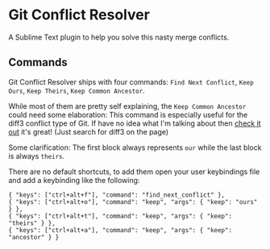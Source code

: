 Git Conflict Resolver
===========================

A Sublime Text plugin to help you solve this nasty merge conflicts.

Commands
---------

Git Conflict Resolver ships with four commands: `Find Next Conflict`, `Keep Ours`, `Keep Theirs`, `Keep Common Ancestor`.

While most of them are pretty self explaining, the `Keep Common Ancestor` could need some elaboration:
This command is especially useful for the diff3 conflict type of Git. If have no idea what I'm talking about then
[check it out](http://git-scm.com/docs/git-merge) it's great! (Just search for diff3 on the page)

Some clarification:
The first block always represents `our` while the last block is always `theirs`.

There are no default shortcuts, to add them open your user keybindings file and add a keybinding like the following:

    { "keys": ["ctrl+alt+f"], "command": "find_next_conflict" },
    { "keys": ["ctrl+alt+o"], "command": "keep", "args": { "keep": "ours" } },
    { "keys": ["ctrl+alt+t"], "command": "keep", "args": { "keep": "theirs" } },
    { "keys": ["ctrl+alt+a"], "command": "keep", "args": { "keep": "ancestor" } }
